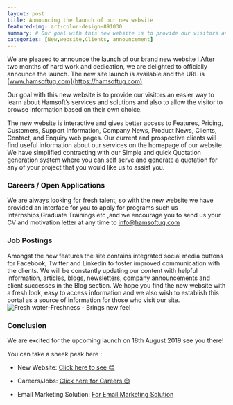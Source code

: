 ```yaml
---
layout: post
title: Announcing the launch of our new website  
featured-img: art-color-design-891030
summary: # Our goal with this new website is to provide our visitors an easier way to learn about Hamsoft's services and solutions and also to allow the visitor to browse information based on their own choice. !
categories: [New,website,Clients, announcement]
---
```

We are pleased to announce the launch of our brand new website ! After two months of hard work and dedication, we are delighted to officially announce the launch. The new site launch is available and the URL is [www.hamsoftug.com](https://hamsoftug.com)

Our goal with this new website is to provide our visitors an easier way to learn about Hamsoft’s services and solutions and also to allow the visitor to browse information based on their own choice.

The new website is interactive and gives better access to Features, Pricing, Customers, Support Information, Company News, Product News, Clients, Contact, and Enquiry web pages. Our current and prospective clients will find useful information about our services on the homepage of our website.
We have simplified contracting with our Simple and quick Quotation generation system where you can self serve and generate a quotation for any of your project that you would like us to assist you.

### Careers / Open Applications
We are always looking for fresh talent, so with the new website we have provided an interface for you to apply for programs such us Internships,Graduate Trainings etc ,and we encourage you to send us your CV and motivation letter at any time to info@hamsoftug.com 

### Job Postings
Amongst the new features the site contains integrated social media buttons for Facebook, Twitter and Linkedin to foster improved communication with the clients. We will be constantly updating our content with helpful information, articles, blogs, newsletters, company announcements and client successes in the Blog section.
We hope you find the new website with a fresh look, easy to access information and we also wish to establish this portal as a source of information for those who visit our site.
![Fresh water-Freshness - Brings new feel](https://blog.hamsoftug.com/assets/img/posts_contents/fresh-water.jpg "Fresh water-Freshnesss")

### Conclusion 
We are excited for the upcoming launch on 18th August 2019 see you there! 

You can take a sneek peak here :
-   New Website: [Click here to see 😊](https://new.hamsoftug.com/)
-   Careers/Jobs: [Click here for Careers 😊](https://hr.hamsoftug.com/frontend)

-   Email Marketing Solution: [For Email Marketing Solution](https://marketing.hamsoftug.com/subscriptions/select-plan)


